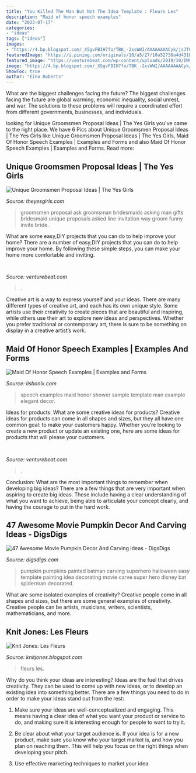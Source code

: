 ```yaml
---
title: "You Killed The Man But Not The Idea Template : Fleurs Les"
description: "Maid of honor speech examples"
date: "2023-07-17"
categories:
- "ideas"
tags: ["ideas"]
images:
- "https://4.bp.blogspot.com/_X5gvFBIH7fo/TBK_-2xsWWI/AAAAAAAACyk/jsJTGWCc1GU/s1600/IMG_2588.JPG"
featuredImage: "https://i.pinimg.com/originals/10/a5/27/10a52736a4d431b3668312e03d001f7f.png"
featured_image: "https://venturebeat.com/wp-content/uploads/2019/10/IMG_2313D-e1572529403907.jpeg"
image: "https://4.bp.blogspot.com/_X5gvFBIH7fo/TBK_-2xsWWI/AAAAAAAACyk/jsJTGWCc1GU/s1600/IMG_2588.JPG"
ShowToc: true
author: "Eino Roberts"
---
```



What are the biggest challenges facing the future?
The biggest challenges facing the future are global warming, economic inequality, social unrest, and war. The solutions to these problems will require a coordinated effort from different governments, businesses, and individuals.

	

		
looking for Unique Groomsmen Proposal Ideas | The Yes Girls you've came to the right place. We have 6 Pics about Unique Groomsmen Proposal Ideas | The Yes Girls like Unique Groomsmen Proposal Ideas | The Yes Girls, Maid Of Honor Speech Examples | Examples and Forms and also Maid Of Honor Speech Examples | Examples and Forms. Read more:
		
    
## Unique Groomsmen Proposal Ideas | The Yes Girls

<img loading=lazy src="http://s-media-cache-ak0.pinimg.com/originals/b9/e8/bd/b9e8bd40dd20fe836d7a76914c7bf163.jpg" onerror="this.onerror=null;this.src='https://tse3.mm.bing.net/th?id=OIP.Ab5zBRCXYyQuf6wX6nxhAAHaJ4&amp;pid=15.1';" alt="Unique Groomsmen Proposal Ideas | The Yes Girls">

_Source: theyesgirls.com_

>groomsmen proposal ask groomsman bridesmaids asking man gifts bridesmaid unique proposals asked line invitation way groom funny invite bride. 

	

What are some easy,DIY projects that you can do to help improve your home?
There are a number of easy,DIY projects that you can do to help improve your home. By following these simple steps, you can make your home more comfortable and inviting.

    
## 

<img loading=lazy src="https://venturebeat.com/wp-content/uploads/2019/11/IMG_3240-e1573749994803.png?w=241" onerror="this.onerror=null;this.src='https://tse3.mm.bing.net/th?id=OIP.18SuttK3qaZEnl0_bkPofAAAAA&amp;pid=15.1';" alt="">

_Source: venturebeat.com_

>. 

	

Creative art is a way to express yourself and your ideas. There are many different types of creative art, and each has its own unique style. Some artists use their creativity to create pieces that are beautiful and inspiring, while others use their art to explore new ideas and perspectives. Whether you prefer traditional or contemporary art, there is sure to be something on display in a creative artist’s work.

    
## Maid Of Honor Speech Examples | Examples And Forms

<img loading=lazy src="https://i.pinimg.com/originals/10/a5/27/10a52736a4d431b3668312e03d001f7f.png" onerror="this.onerror=null;this.src='https://tse2.mm.bing.net/th?id=OIP.IK1_BzsW__uLmgMD3c-xigHaKe&amp;pid=15.1';" alt="Maid Of Honor Speech Examples | Examples and Forms">

_Source: lisbonlx.com_

>speech examples maid honor shower sample template man example elegant decor. 

	

Ideas for products: What are some creative ideas for products?
Creative ideas for products can come in all shapes and sizes, but they all have one common goal: to make your customers happy. Whether you’re looking to create a new product or update an existing one, here are some ideas for products that will please your customers.

    
## 

<img loading=lazy src="https://venturebeat.com/wp-content/uploads/2019/10/IMG_2313D-e1572529403907.jpeg" onerror="this.onerror=null;this.src='https://tse1.mm.bing.net/th?id=OIP.9w9Ddnl15PIqkIcPvx4CngHaDt&amp;pid=15.1';" alt="">

_Source: venturebeat.com_

>. 

	

Conclusion: What are the most important things to remember when developing big ideas?
There are a few things that are very important when aspiring to create big ideas. These include having a clear understanding of what you want to achieve, being able to articulate your concept clearly, and having the courage to put in the hard work.

    
## 47 Awesome Movie Pumpkin Decor And Carving Ideas - DigsDigs

<img loading=lazy src="https://www.digsdigs.com/photos/2016/09/27-Batman-painted-pumpkin-is-an-easy-idea-to-recreate-you-just-need-a-template.jpg" onerror="this.onerror=null;this.src='https://tse4.mm.bing.net/th?id=OIP.HNhp-FoNbxDChsSUHZm64QHaIG&amp;pid=15.1';" alt="47 Awesome Movie Pumpkin Decor And Carving Ideas - DigsDigs">

_Source: digsdigs.com_

>pumpkin pumpkins painted batman carving superhero halloween easy template painting idea decorating movie carve super hero disney bat spiderman decorated. 

	

What are some isolated examples of creativity?
Creative people come in all shapes and sizes, but there are some general examples of creativity. Creative people can be artists, musicians, writers, scientists, mathematicians, and more.

    
## Knit Jones: Les Fleurs

<img loading=lazy src="https://4.bp.blogspot.com/_X5gvFBIH7fo/TBK_-2xsWWI/AAAAAAAACyk/jsJTGWCc1GU/s1600/IMG_2588.JPG" onerror="this.onerror=null;this.src='https://tse3.mm.bing.net/th?id=OIP.onnbjl23hd_pGTQTcL6xQgHaLG&amp;pid=15.1';" alt="Knit Jones: Les Fleurs">

_Source: knitjones.blogspot.com_

>fleurs les. 

	

Why do you think your ideas are interesting?
Ideas are the fuel that drives creativity. They can be used to come up with new ideas, or to develop an existing idea into something better. There are a few things you need to do in order to make your ideas stand out from the rest:
1. Make sure your ideas are well-conceptualized and engaging. This means having a clear idea of what you want your product or service to do, and making sure it is interesting enough for people to want to try it.

2. Be clear about what your target audience is. If your idea is for a new product, make sure you know who your target market is, and how you plan on reaching them. This will help you focus on the right things when developing your pitch.

3. Use effective marketing techniques to market your idea.

